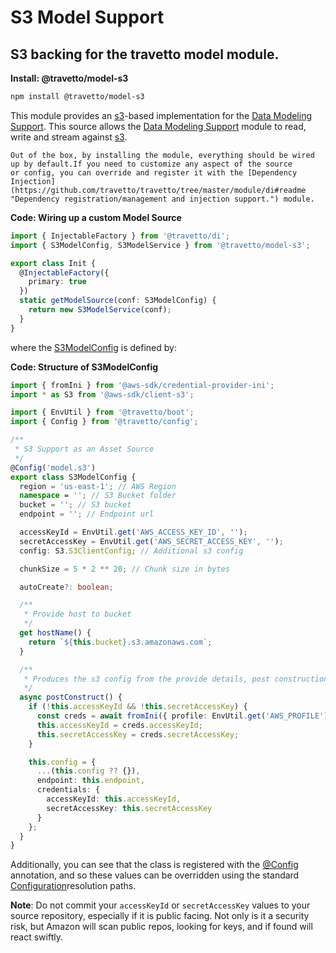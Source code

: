 <!-- This file was generated by @travetto/doc and should not be modified directly -->
<!-- Please modify https://github.com/travetto/travetto/tree/master/module/model-s3/doc.ts and execute "npx trv doc" to rebuild -->
# S3 Model Support
## S3 backing for the travetto model module.

**Install: @travetto/model-s3**
```bash
npm install @travetto/model-s3
```

This module provides an [s3](https://aws.amazon.com/documentation/s3/)-based implementation for the [Data Modeling Support](https://github.com/travetto/travetto/tree/master/module/model#readme "Datastore abstraction for core operations.").  This source allows the [Data Modeling Support](https://github.com/travetto/travetto/tree/master/module/model#readme "Datastore abstraction for core operations.") module to read, write and stream against [s3](https://aws.amazon.com/documentation/s3/).

    Out of the box, by installing the module, everything should be wired up by default.If you need to customize any aspect of the source 
    or config, you can override and register it with the [Dependency Injection](https://github.com/travetto/travetto/tree/master/module/di#readme "Dependency registration/management and injection support.") module.

    
**Code: Wiring up a custom Model Source**
```typescript
import { InjectableFactory } from '@travetto/di';
import { S3ModelConfig, S3ModelService } from '@travetto/model-s3';

export class Init {
  @InjectableFactory({
    primary: true
  })
  static getModelSource(conf: S3ModelConfig) {
    return new S3ModelService(conf);
  }
}
```

  where the [S3ModelConfig](https://github.com/travetto/travetto/tree/master/module/model-s3/src/config.ts#L11) is defined by:

  
**Code: Structure of S3ModelConfig**
```typescript
import { fromIni } from '@aws-sdk/credential-provider-ini';
import * as S3 from '@aws-sdk/client-s3';

import { EnvUtil } from '@travetto/boot';
import { Config } from '@travetto/config';

/**
 * S3 Support as an Asset Source
 */
@Config('model.s3')
export class S3ModelConfig {
  region = 'us-east-1'; // AWS Region
  namespace = ''; // S3 Bucket folder
  bucket = ''; // S3 bucket
  endpoint = ''; // Endpoint url

  accessKeyId = EnvUtil.get('AWS_ACCESS_KEY_ID', '');
  secretAccessKey = EnvUtil.get('AWS_SECRET_ACCESS_KEY', '');
  config: S3.S3ClientConfig; // Additional s3 config

  chunkSize = 5 * 2 ** 20; // Chunk size in bytes

  autoCreate?: boolean;

  /**
   * Provide host to bucket
   */
  get hostName() {
    return `${this.bucket}.s3.amazonaws.com`;
  }

  /**
   * Produces the s3 config from the provide details, post construction
   */
  async postConstruct() {
    if (!this.accessKeyId && !this.secretAccessKey) {
      const creds = await fromIni({ profile: EnvUtil.get('AWS_PROFILE') })();
      this.accessKeyId = creds.accessKeyId;
      this.secretAccessKey = creds.secretAccessKey;
    }

    this.config = {
      ...(this.config ?? {}),
      endpoint: this.endpoint,
      credentials: {
        accessKeyId: this.accessKeyId,
        secretAccessKey: this.secretAccessKey
      }
    };
  }
}
```

  Additionally, you can see that the class is registered with the [@Config](https://github.com/travetto/travetto/tree/master/module/config/src/decorator.ts#L10) annotation, and so these values can be overridden using the 
  standard [Configuration](https://github.com/travetto/travetto/tree/master/module/config#readme "Environment-aware config management using yaml files")resolution paths. 
  

**Note**: Do not commit your `accessKeyId` or `secretAccessKey` values to your source repository, especially if it is public facing.  Not only is it a security risk, but Amazon will scan public repos, looking for keys, and if found will react swiftly.
